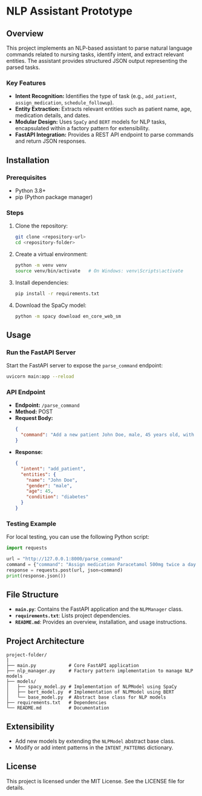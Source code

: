 # NLP Assistant Prototype

## Overview
This project implements an NLP-based assistant to parse natural language commands related to nursing tasks, identify intent, and extract relevant entities. The assistant provides structured JSON output representing the parsed tasks.

### Key Features
- **Intent Recognition:** Identifies the type of task (e.g., `add_patient`, `assign_medication`, `schedule_followup`).
- **Entity Extraction:** Extracts relevant entities such as patient name, age, medication details, and dates.
- **Modular Design:** Uses `SpaCy` and `BERT` models for NLP tasks, encapsulated within a factory pattern for extensibility.
- **FastAPI Integration:** Provides a REST API endpoint to parse commands and return JSON responses.

## Installation

### Prerequisites
- Python 3.8+
- pip (Python package manager)

### Steps
1. Clone the repository:
   ```bash
   git clone <repository-url>
   cd <repository-folder>
   ```

2. Create a virtual environment:
   ```bash
   python -m venv venv
   source venv/bin/activate   # On Windows: venv\Scripts\activate
   ```

3. Install dependencies:
   ```bash
   pip install -r requirements.txt
   ```

4. Download the SpaCy model:
   ```bash
   python -m spacy download en_core_web_sm
   ```

## Usage

### Run the FastAPI Server
Start the FastAPI server to expose the `parse_command` endpoint:
```bash
uvicorn main:app --reload
```

### API Endpoint
- **Endpoint:** `/parse_command`
- **Method:** POST
- **Request Body:**
  ```json
  {
    "command": "Add a new patient John Doe, male, 45 years old, with diabetes."
  }
  ```
- **Response:**
  ```json
  {
    "intent": "add_patient",
    "entities": {
      "name": "John Doe",
      "gender": "male",
      "age": 45,
      "condition": "diabetes"
    }
  }
  ```

### Testing Example
For local testing, you can use the following Python script:
```python
import requests

url = "http://127.0.0.1:8000/parse_command"
command = {"command": "Assign medication Paracetamol 500mg twice a day for John Doe."}
response = requests.post(url, json=command)
print(response.json())
```

## File Structure
- **`main.py`**: Contains the FastAPI application and the `NLPManager` class.
- **`requirements.txt`**: Lists project dependencies.
- **`README.md`**: Provides an overview, installation, and usage instructions.

## Project Architecture
```
project-folder/
|
├── main.py            # Core FastAPI application
├── nlp_manager.py     # Factory pattern implementation to manage NLP models
├── models/
│   ├── spacy_model.py # Implementation of NLPModel using SpaCy
│   ├── bert_model.py  # Implementation of NLPModel using BERT
│   └── base_model.py  # Abstract base class for NLP models
├── requirements.txt   # Dependencies
└── README.md          # Documentation
```

## Extensibility
- Add new models by extending the `NLPModel` abstract base class.
- Modify or add intent patterns in the `INTENT_PATTERNS` dictionary.

## License
This project is licensed under the MIT License. See the LICENSE file for details.


